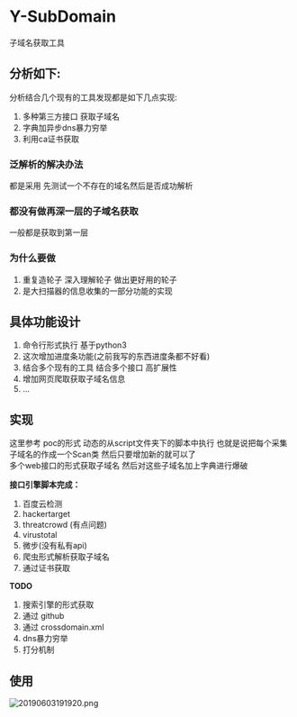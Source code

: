# Y-SubDomain

子域名获取工具

## 分析如下:
分析结合几个现有的工具发现都是如下几点实现:
1. 多种第三方接口 获取子域名
2. 字典加异步dns暴力穷举
3. 利用ca证书获取

### 泛解析的解决办法
都是采用 先测试一个不存在的域名然后是否成功解析

### 都没有做再深一层的子域名获取
一般都是获取到第一层

### 为什么要做
1. 重复造轮子 深入理解轮子 做出更好用的轮子
2. 是大扫描器的信息收集的一部分功能的实现


## 具体功能设计
1. 命令行形式执行 基于python3
2. 这次增加进度条功能(之前我写的东西进度条都不好看)
3. 结合多个现有的工具 结合多个接口 高扩展性
4. 增加网页爬取获取子域名信息
5. ...


## 实现  
这里参考 poc的形式 动态的从script文件夹下的脚本中执行 也就是说把每个采集子域名的作成一个Scan类 然后只要增加新的就可以了  
多个web接口的形式获取子域名 然后对这些子域名加上字典进行爆破

**接口引擎脚本完成：**
1. 百度云检测  
2. hackertarget
3. threatcrowd (有点问题)
4. virustotal
5. 微步(没有私有api)
6. 爬虫形式解析获取子域名
7. 通过证书获取  


**TODO**
1. 搜索引擎的形式获取
2. 通过 github
3. 通过 crossdomain.xml
4. dns暴力穷举
5. 打分机制

## 使用
![20190603191920.png](https://i.loli.net/2019/06/03/5cf5023e6744d67390.png)  
